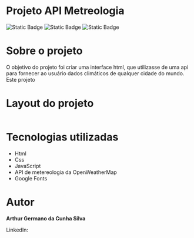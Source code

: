 <h1>Projeto API Metreologia</h1>
<img alt="Static Badge" src="https://img.shields.io/badge/JavaScript-yellow">
<img alt="Static Badge" src="https://img.shields.io/badge/Html-red">
<img alt="Static Badge" src="https://img.shields.io/badge/Css-blue">

<h1>Sobre o projeto</h1>
O objetivo do projeto foi criar uma interface html, que utilizasse de uma api para fornecer ao usuário dados climáticos de qualquer cidade do mundo. Este projeto

<h1>Layout do projeto</h1>
<img src ="">





<h1>Tecnologias utilizadas</h1>
<ul>
  <li>Html</li>
  <li>Css</li>
  <li>JavaScript</li>
  <li>API de metereologia da OpenWeatherMap</li>
  <li>Google Fonts</li>
</ul>

<h1>Autor</h1>
<p><strong>Arthur Germano da Cunha Silva</strong></p>

<p>LinkedIn:</p>
<a></a>

